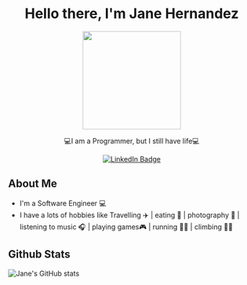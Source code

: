 <div id="header" align="center">
  <h1>Hello there, I'm Jane Hernandez</h1>
  <img src="https://avatars.githubusercontent.com/u/35588528?s=400&u=c04b410a7c29929f41d1dcd0527564b9d87010f4&v=4" width="200" />
  <p>💻I am a Programmer, but I still have life💻</p>
</div>

<div id="badges" align="center">
  <a href="https://www.linkedin.com/in/jane-hernandez-a5261b14b/">
    <img src="https://img.shields.io/badge/LinkedIn-blue?style=for-the-badge&logo=linkedin&logoColor=white" alt="LinkedIn Badge"/>
  </a>
</div>

<div id="bio">
  <h2>About Me</h2>
  <ul>
    <li>I'm a Software Engineer 💻</li>
    <li>I have a lots of hobbies like Travelling ✈️ | eating 🍜 | photography 📸 | listening to music 🎧 | playing games🎮 | running 🏃‍♀️ | climbing 🧗‍♀️</li>
    <!--<li>I'm passionate about [what you're passionate about]</li>
    <li>I'm constantly learning and updating my skills to stay up-to-date with the latest technologies.</li>    <li>I'm currently seeking new opportunities to apply my knowledge and expertise in the [your field] space.</li>
    <li>I enjoy documenting my projects on Medium to gain a deeper understanding of my work.</li>
    <li>Focusing on learning [languages or technologies you're currently studying] right now.</li>-->
  </ul>
</div>

<div id="stats">
<h2>Github Stats</h2>
</div>

![Jane's GitHub stats](https://github-readme-stats.vercel.app/api?username=janehernandez&show_icons=true&theme=tokyonight)
